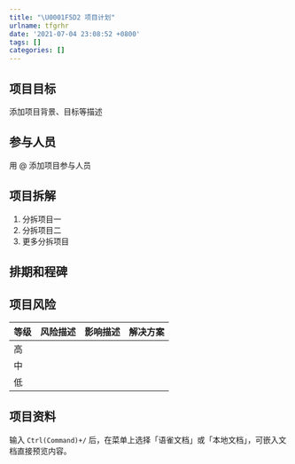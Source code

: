 ```yaml
---
title: "\U0001F5D2 项目计划"
urlname: tfgrhr
date: '2021-07-04 23:08:52 +0800'
tags: []
categories: []
---
```


## 项目目标

添加项目背景、目标等描述

## 参与人员

用 @ 添加项目参与人员

## 项目拆解

1. 分拆项目一
1. 分拆项目二
1. 更多分拆项目

## 排期和程碑

## 项目风险

| **等级** | **风险描述** | **影响描述** | **解决方案** |
| -------- | ------------ | ------------ | ------------ |
| 高       |              |              |              |
| 中       |              |              |              |
| 低       |              |              |              |

## 项目资料

输入 `Ctrl(Command)+/` 后，在菜单上选择「语雀文档」或「本地文档」，可嵌入文档直接预览内容。
